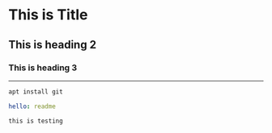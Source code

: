# This is Title
## This is heading 2
### This is heading 3
---
```bash
apt install git
```

```yaml
hello: readme
```

`this is testing` 

